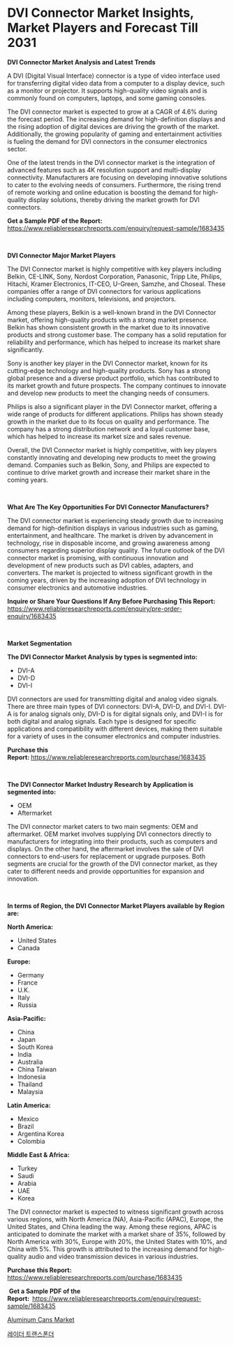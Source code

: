 <p><h1>DVI Connector Market Insights, Market Players and Forecast Till 2031</h1></p><p><strong>DVI Connector Market Analysis and Latest Trends</strong></p>
<p><p>A DVI (Digital Visual Interface) connector is a type of video interface used for transferring digital video data from a computer to a display device, such as a monitor or projector. It supports high-quality video signals and is commonly found on computers, laptops, and some gaming consoles.</p><p>The DVI connector market is expected to grow at a CAGR of 4.6% during the forecast period. The increasing demand for high-definition displays and the rising adoption of digital devices are driving the growth of the market. Additionally, the growing popularity of gaming and entertainment activities is fueling the demand for DVI connectors in the consumer electronics sector.</p><p>One of the latest trends in the DVI connector market is the integration of advanced features such as 4K resolution support and multi-display connectivity. Manufacturers are focusing on developing innovative solutions to cater to the evolving needs of consumers. Furthermore, the rising trend of remote working and online education is boosting the demand for high-quality display solutions, thereby driving the market growth for DVI connectors.</p></p>
<p><strong>Get a Sample PDF of the Report:&nbsp;</strong> <a href="https://www.reliableresearchreports.com/enquiry/request-sample/1683435">https://www.reliableresearchreports.com/enquiry/request-sample/1683435</a></p>
<p>&nbsp;</p>
<p><strong>DVI Connector Major Market Players</strong></p>
<p><p>The DVI Connector market is highly competitive with key players including Belkin, CE-LINK, Sony, Nordost Corporation, Panasonic, Tripp Lite, Philips, Hitachi, Kramer Electronics, IT-CEO, U-Green, Samzhe, and Choseal. These companies offer a range of DVI connectors for various applications including computers, monitors, televisions, and projectors.</p><p>Among these players, Belkin is a well-known brand in the DVI Connector market, offering high-quality products with a strong market presence. Belkin has shown consistent growth in the market due to its innovative products and strong customer base. The company has a solid reputation for reliability and performance, which has helped to increase its market share significantly.</p><p>Sony is another key player in the DVI Connector market, known for its cutting-edge technology and high-quality products. Sony has a strong global presence and a diverse product portfolio, which has contributed to its market growth and future prospects. The company continues to innovate and develop new products to meet the changing needs of consumers.</p><p>Philips is also a significant player in the DVI Connector market, offering a wide range of products for different applications. Philips has shown steady growth in the market due to its focus on quality and performance. The company has a strong distribution network and a loyal customer base, which has helped to increase its market size and sales revenue.</p><p>Overall, the DVI Connector market is highly competitive, with key players constantly innovating and developing new products to meet the growing demand. Companies such as Belkin, Sony, and Philips are expected to continue to drive market growth and increase their market share in the coming years.</p></p>
<p>&nbsp;</p>
<p><strong>What Are The Key Opportunities For DVI Connector Manufacturers?</strong></p>
<p><p>The DVI connector market is experiencing steady growth due to increasing demand for high-definition displays in various industries such as gaming, entertainment, and healthcare. The market is driven by advancement in technology, rise in disposable income, and growing awareness among consumers regarding superior display quality. The future outlook of the DVI connector market is promising, with continuous innovation and development of new products such as DVI cables, adapters, and converters. The market is projected to witness significant growth in the coming years, driven by the increasing adoption of DVI technology in consumer electronics and automotive industries.</p></p>
<p><strong>Inquire or Share Your Questions If Any Before Purchasing This Report:</strong> <a href="https://www.reliableresearchreports.com/enquiry/pre-order-enquiry/1683435">https://www.reliableresearchreports.com/enquiry/pre-order-enquiry/1683435</a></p>
<p>&nbsp;</p>
<p><strong>Market Segmentation</strong></p>
<p><strong>The DVI Connector Market Analysis by types is segmented into:</strong></p>
<p><ul><li>DVI-A</li><li>DVI-D</li><li>DVI-I</li></ul></p>
<p><p>DVI connectors are used for transmitting digital and analog video signals. There are three main types of DVI connectors: DVI-A, DVI-D, and DVI-I. DVI-A is for analog signals only, DVI-D is for digital signals only, and DVI-I is for both digital and analog signals. Each type is designed for specific applications and compatibility with different devices, making them suitable for a variety of uses in the consumer electronics and computer industries.</p></p>
<p><strong>Purchase this Report:&nbsp;</strong><a href="https://www.reliableresearchreports.com/purchase/1683435">https://www.reliableresearchreports.com/purchase/1683435</a></p>
<p>&nbsp;</p>
<p><strong>The DVI Connector Market Industry Research by Application is segmented into:</strong></p>
<p><ul><li>OEM</li><li>Aftermarket</li></ul></p>
<p><p>The DVI connector market caters to two main segments: OEM and aftermarket. OEM market involves supplying DVI connectors directly to manufacturers for integrating into their products, such as computers and displays. On the other hand, the aftermarket involves the sale of DVI connectors to end-users for replacement or upgrade purposes. Both segments are crucial for the growth of the DVI connector market, as they cater to different needs and provide opportunities for expansion and innovation.</p></p>
<p>&nbsp;</p>
<p><strong>In terms of Region, the DVI Connector Market Players available by Region are:</strong></p>
<p>
    <p> <strong> North America: </strong>
        <ul>
            <li>United States</li>
            <li>Canada</li>
        </ul>
        </p> 
    <p> <strong> Europe: </strong>
        <ul>
            <li>Germany</li>
            <li>France</li>
            <li>U.K.</li>
            <li>Italy</li>
            <li>Russia</li>
        </ul>
        </p> 
    <p> <strong> Asia-Pacific: </strong>
        <ul>
            <li>China</li>
            <li>Japan</li>
            <li>South Korea</li>
            <li>India</li>
            <li>Australia</li>
            <li>China Taiwan</li>
            <li>Indonesia</li>
            <li>Thailand</li>
            <li>Malaysia</li>
        </ul>
        </p> 
    <p> <strong> Latin America: </strong>
        <ul>
            <li>Mexico</li>
            <li>Brazil</li>
            <li>Argentina Korea</li>
            <li>Colombia</li>
        </ul>
        </p> 
    <p> <strong> Middle East & Africa: </strong>
        <ul>
            <li>Turkey</li>
            <li>Saudi</li>
            <li>Arabia</li>
            <li>UAE</li>
            <li>Korea</li>
        </ul>
    </p>
    </p>
<p><p>The DVI connector market is expected to witness significant growth across various regions, with North America (NA), Asia-Pacific (APAC), Europe, the United States, and China leading the way. Among these regions, APAC is anticipated to dominate the market with a market share of 35%, followed by North America with 30%, Europe with 20%, the United States with 10%, and China with 5%. This growth is attributed to the increasing demand for high-quality audio and video transmission devices in various industries.</p></p>
<p><strong>Purchase this Report: </strong><a href="https://www.reliableresearchreports.com/purchase/1683435">https://www.reliableresearchreports.com/purchase/1683435</a></p>
<p>&nbsp;<strong>Get a Sample PDF of the Report:&nbsp;&nbsp;</strong><a href="https://www.reliableresearchreports.com/enquiry/request-sample/1683435">https://www.reliableresearchreports.com/enquiry/request-sample/1683435</a></p>
<p><strong></strong></p>
<p><p><a href="https://eight-handstand-8fb.notion.site/Aluminum-Cans-Market-Research-Report-Forecasted-for-Period-from-2024-2031-by-Market-Type-Market--4ed2b79d82274fb886193efeef9944d6">Aluminum Cans Market</a></p><p><a href="https://medium.com/@treyhettinger2023/%EB%A0%88%EC%9D%B4%EB%8D%94-%ED%83%90%EC%A7%80%EA%B8%B0-%EC%8B%9C%EC%9E%A5-%EC%A0%84%EB%A7%9D-%EC%82%B0%EC%97%85-%EA%B0%9C%EC%9A%94-%EB%B0%8F-%EC%98%88%EC%B8%A1-2024%EB%85%84%EB%B6%80%ED%84%B0-2031%EB%85%84%EA%B9%8C%EC%A7%80-1b7a4489bb1f">레이더 트랜스폰더</a></p></p>